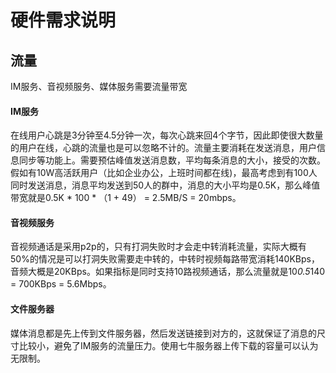 # 硬件需求说明

## 流量
IM服务、音视频服务、媒体服务需要流量带宽

#### IM服务
在线用户心跳是3分钟至4.5分钟一次，每次心跳来回4个字节，因此即使很大数量的用户在线，心跳的流量也是可以忽略不计的。流量主要消耗在发送消息，用户信息同步等功能上。需要预估峰值发送消息数，平均每条消息的大小，接受的次数。假如有10W高活跃用户（比如企业办公，上班时间都在线)，最高考虑到有100人同时发送消息，消息平均发送到50人的群中，消息的大小平均是0.5K，那么峰值带宽就是0.5K * 100 * （1 + 49） = 2.5MB/S = 20mbps。

#### 音视频服务
音视频通话是采用p2p的，只有打洞失败时才会走中转消耗流量，实际大概有50%的情况是可以打洞失败需要走中转的，中转时视频每路带宽消耗140KBps，音频大概是20KBps。如果指标是同时支持10路视频通话，那么流量就是10*0.5*140 = 700KBps = 5.6Mbps。

#### 文件服务器
媒体消息都是先上传到文件服务器，然后发送链接到对方的，这就保证了消息的尺寸比较小，避免了IM服务的流量压力。使用七牛服务器上传下载的容量可以认为无限制。
